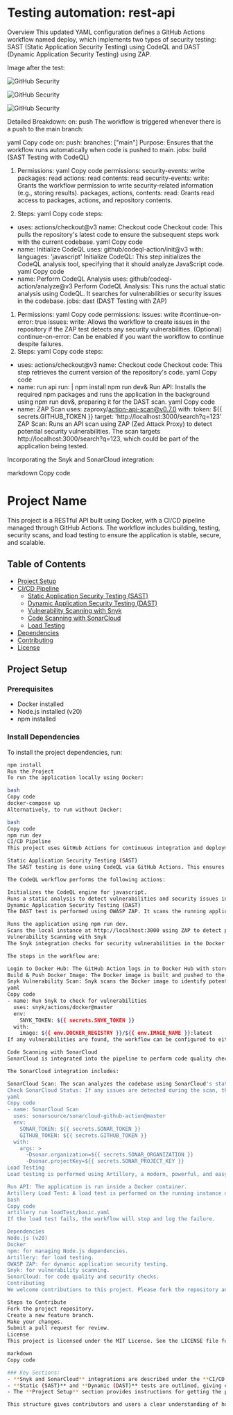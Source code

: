 # Testing automation: rest-api

Overview
This updated YAML configuration defines a GitHub Actions workflow named deploy, which implements two types of security testing: SAST (Static Application Security Testing) using CodeQL and DAST (Dynamic Application Security Testing) using ZAP.

Image after the test:

![GitHub Security](https://github.com/BrenesRM/rest-api/blob/main/sonarcloud.png)

![GitHub Security](https://github.com/BrenesRM/rest-api/blob/main/snyk.png)

![GitHub Security](https://github.com/user-attachments/assets/98aa1d3a-cc32-46b7-8536-be5ee040e34c)

Detailed Breakdown:
on: push
The workflow is triggered whenever there is a push to the main branch:

yaml
Copy code
on:
  push:
    branches: ["main"]
Purpose: Ensures that the workflow runs automatically when code is pushed to main.
jobs: build (SAST Testing with CodeQL)

1. Permissions:
yaml
Copy code
permissions:
  security-events: write
  packages: read
  actions: read
  contents: read
security-events: write: Grants the workflow permission to write security-related information (e.g., storing results).
packages, actions, contents: read: Grants read access to packages, actions, and repository contents.

2. Steps:
yaml
Copy code
steps:
  - uses: actions/checkout@v3
    name: Checkout code
Checkout code: This pulls the repository's latest code to ensure the subsequent steps work with the current codebase.
yaml
Copy code
  - name: Initialize CodeQL
    uses: github/codeql-action/init@v3
    with:
      languages: 'javascript'
Initialize CodeQL: This step initializes the CodeQL analysis tool, specifying that it should analyze JavaScript code.
yaml
Copy code
  - name: Perform CodeQL Analysis
    uses: github/codeql-action/analyze@v3
Perform CodeQL Analysis: This runs the actual static analysis using CodeQL. It searches for vulnerabilities or security issues in the codebase.
jobs: dast (DAST Testing with ZAP)
1. Permissions:
yaml
Copy code
permissions:
  issues: write
  #continue-on-error: true
issues: write: Allows the workflow to create issues in the repository if the ZAP test detects any security vulnerabilities.
(Optional) continue-on-error: Can be enabled if you want the workflow to continue despite failures.
2. Steps:
yaml
Copy code
steps:
  - uses: actions/checkout@v3
    name: Checkout code
Checkout code: This step retrieves the current version of the repository's code.
yaml
Copy code
  - name: run api
    run: |
      npm install
      npm run dev&
Run API: Installs the required npm packages and runs the application in the background using npm run dev&, preparing it for the DAST scan.
yaml
Copy code
  - name: ZAP Scan
    uses: zaproxy/action-api-scan@v0.7.0
    with:
      token: ${{ secrets.GITHUB_TOKEN }}
      target: 'http://localhost:3000/search?q=123'
ZAP Scan: Runs an API scan using ZAP (Zed Attack Proxy) to detect potential security vulnerabilities. The scan targets http://localhost:3000/search?q=123, which could be part of the application being tested.

Incorporating the Snyk and SonarCloud integration:

markdown
Copy code
# Project Name

This project is a RESTful API built using Docker, with a CI/CD pipeline managed through GitHub Actions. The workflow includes building, testing, security scans, and load testing to ensure the application is stable, secure, and scalable.

## Table of Contents

- [Project Setup](#project-setup)
- [CI/CD Pipeline](#cicd-pipeline)
  - [Static Application Security Testing (SAST)](#static-application-security-testing-sast)
  - [Dynamic Application Security Testing (DAST)](#dynamic-application-security-testing-dast)
  - [Vulnerability Scanning with Snyk](#vulnerability-scanning-with-snyk)
  - [Code Scanning with SonarCloud](#code-scanning-with-sonarcloud)
  - [Load Testing](#load-testing)
- [Dependencies](#dependencies)
- [Contributing](#contributing)
- [License](#license)

## Project Setup

### Prerequisites

- Docker installed
- Node.js installed (v20)
- npm installed

### Install Dependencies

To install the project dependencies, run:

```bash
npm install
Run the Project
To run the application locally using Docker:

bash
Copy code
docker-compose up
Alternatively, to run without Docker:

bash
Copy code
npm run dev
CI/CD Pipeline
This project uses GitHub Actions for continuous integration and deployment. The pipeline includes the following jobs:

Static Application Security Testing (SAST)
The SAST testing is done using CodeQL via GitHub Actions. This ensures that the code is statically analyzed for security vulnerabilities before deployment.

The CodeQL workflow performs the following actions:

Initializes the CodeQL engine for javascript.
Runs a static analysis to detect vulnerabilities and security issues in the source code.
Dynamic Application Security Testing (DAST)
The DAST test is performed using OWASP ZAP. It scans the running application to identify potential vulnerabilities that can only be detected while the application is live.

Runs the application using npm run dev.
Scans the local instance at http://localhost:3000 using ZAP to detect potential security flaws.
Vulnerability Scanning with Snyk
The Snyk integration checks for security vulnerabilities in the Docker image during the build process.

The steps in the workflow are:

Login to Docker Hub: The GitHub Action logs in to Docker Hub with stored credentials.
Build & Push Docker Image: The Docker image is built and pushed to the Docker registry.
Snyk Vulnerability Scan: Snyk scans the Docker image to identify potential security vulnerabilities. The scan is run using the Snyk GitHub Action:
yaml
Copy code
- name: Run Snyk to check for vulnerabilities
  uses: snyk/actions/docker@master
  env:
    SNYK_TOKEN: ${{ secrets.SNYK_TOKEN }} 
  with:
    image: ${{ env.DOCKER_REGISTRY }}/${{ env.IMAGE_NAME }}:latest
If any vulnerabilities are found, the workflow can be configured to either fail the build or continue with a warning.

Code Scanning with SonarCloud
SonarCloud is integrated into the pipeline to perform code quality checks and provide static analysis of the codebase. This helps ensure that code adheres to best practices and detects potential bugs and security vulnerabilities.

The SonarCloud integration includes:

SonarCloud Scan: The scan analyzes the codebase using SonarCloud's static code analysis engine.
Check SonarCloud Status: If any issues are detected during the scan, the workflow can be configured to stop the process or continue based on the severity of the findings.
yaml
Copy code
- name: SonarCloud Scan
  uses: sonarsource/sonarcloud-github-action@master
  env:
    SONAR_TOKEN: ${{ secrets.SONAR_TOKEN }}
    GITHUB_TOKEN: ${{ secrets.GITHUB_TOKEN }}
  with:
    args: >
      -Dsonar.organization=${{ secrets.SONAR_ORGANIZATION }}
      -Dsonar.projectKey=${{ secrets.SONAR_PROJECT_KEY }}
Load Testing
Load testing is performed using Artillery, a modern, powerful, and easy-to-use load testing toolkit. The workflow includes:

Run API: The application is run inside a Docker container.
Artillery Load Test: A load test is performed on the running instance of the application using predefined test cases.
bash
Copy code
artillery run loadTest/basic.yaml
If the load test fails, the workflow will stop and log the failure.

Dependencies
Node.js (v20)
Docker
npm: for managing Node.js dependencies.
Artillery: for load testing.
OWASP ZAP: for dynamic application security testing.
Snyk: for vulnerability scanning.
SonarCloud: for code quality and security checks.
Contributing
We welcome contributions to this project. Please fork the repository and submit a pull request for any changes you'd like to make.

Steps to Contribute
Fork the project repository.
Create a new feature branch.
Make your changes.
Submit a pull request for review.
License
This project is licensed under the MIT License. See the LICENSE file for more details.

markdown
Copy code

### Key Sections:
- **Snyk and SonarCloud** integrations are described under the **CI/CD Pipeline** section.
- **Static (SAST)** and **Dynamic (DAST)** tests are outlined, giving clear instructions on how the workflow operates.
- The **Project Setup** section provides instructions for getting the project up and running.

This structure gives contributors and users a clear understanding of how the project works, along with instructions for reproducing the same setup locally.
